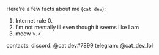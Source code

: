 Here're a few facts about me (`cat dev`):
1) Internet rule 0.
2) I'm not mentally ill even though it seems like I am
3) meow >.<

contacts:
discord: @cat dev#7899
telegram: @cat_dev_lol
